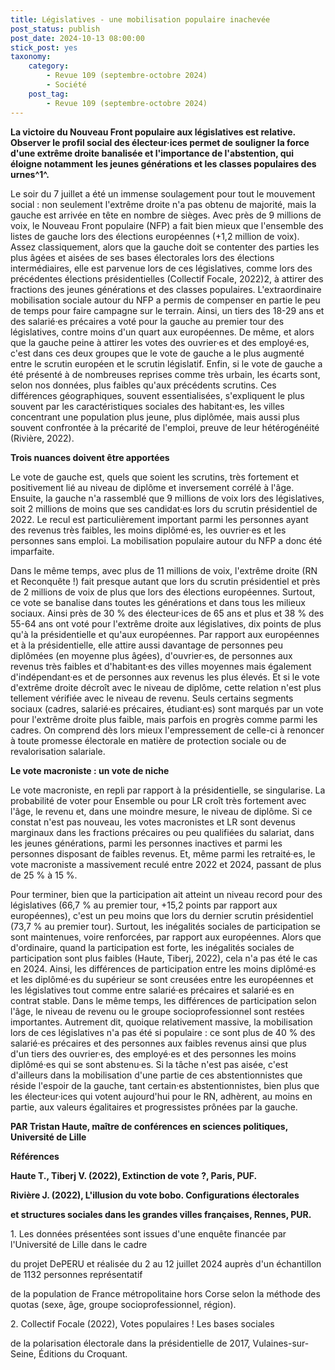 ```yaml
---
title: Législatives - une mobilisation populaire inachevée
post_status: publish
post_date: 2024-10-13 08:00:00
stick_post: yes
taxonomy:
    category:
        - Revue 109 (septembre-octobre 2024)
        - Société
    post_tag:
        - Revue 109 (septembre-octobre 2024)
---
```



**La victoire du Nouveau Front populaire aux législatives est relative. Observer le profil social des électeur·ices permet de souligner la force d'une extrême droite banalisée et l'importance de l'abstention, qui éloigne notamment** **les jeunes générations et les classes populaires des urnes^1^.**

Le soir du 7 juillet a été un immense soulagement pour tout le mouvement social : non seulement l'extrême droite n'a pas obtenu de majorité, mais la gauche est arrivée en tête en nombre de sièges. Avec près de 9 millions de voix, le Nouveau Front populaire (NFP) a fait bien mieux que l'ensemble des listes de gauche lors des élections européennes (+1,2 million de voix). Assez classiquement, alors que la gauche doit se contenter des parties les plus âgées et aisées de ses bases électorales lors des élections intermédiaires, elle est parvenue lors de ces législatives, comme lors des précédentes élections présidentielles (Collectif Focale, 2022)2, à attirer des fractions des jeunes générations et des classes populaires. L'extraordinaire mobilisation sociale autour du NFP a permis de compenser en partie le peu de temps pour faire campagne sur le terrain. Ainsi, un tiers des 18-29 ans et des salarié·es précaires a voté pour la gauche au premier tour des législatives, contre moins d'un quart aux européennes. De même, et alors que la gauche peine à attirer les votes des ouvrier·es et des employé·es, c'est dans ces deux groupes que le vote de gauche a le plus augmenté entre le scrutin européen et le scrutin législatif. Enfin, si le vote de gauche a été présenté à de nombreuses reprises comme très urbain, les écarts sont, selon nos données, plus faibles qu'aux précédents scrutins. Ces différences géographiques, souvent essentialisées, s'expliquent le plus souvent par les caractéristiques sociales des habitant·es, les villes concentrant une population plus jeune, plus diplômée, mais aussi plus souvent confrontée à la précarité de l'emploi, preuve de leur hétérogénéité (Rivière, 2022).

**Trois nuances doivent être apportées**

Le vote de gauche est, quels que soient les scrutins, très fortement et positivement lié au niveau de diplôme et inversement corrélé à l'âge. Ensuite, la gauche n'a rassemblé que 9 millions de voix lors des législatives, soit 2 millions de moins que ses candidat·es lors du scrutin présidentiel de 2022. Le recul est particulièrement important parmi les personnes ayant des revenus très faibles, les moins diplômé·es, les ouvrier·es et les personnes sans emploi. La mobilisation populaire autour du NFP a donc été imparfaite.

Dans le même temps, avec plus de 11 millions de voix, l'extrême droite (RN et Reconquête !) fait presque autant que lors du scrutin présidentiel et près de 2 millions de voix de plus que lors des élections européennes. Surtout, ce vote se banalise dans toutes les générations et dans tous les milieux sociaux. Ainsi près de 30 % des électeur·ices de 65 ans et plus et 38 % des 55-64 ans ont voté pour l'extrême droite aux législatives, dix points de plus qu'à la présidentielle et qu'aux européennes. Par rapport aux européennes et à la présidentielle, elle attire aussi davantage de personnes peu diplômées (en moyenne plus âgées), d'ouvrier·es, de personnes aux revenus très faibles et d'habitant·es des villes moyennes mais également d'indépendant·es et de personnes aux revenus les plus élevés. Et si le vote d'extrême droite décroît avec le niveau de diplôme, cette relation n'est plus tellement vérifiée avec le niveau de revenu. Seuls certains segments sociaux (cadres, salarié·es précaires, étudiant·es) sont marqués par un vote pour l'extrême droite plus faible, mais parfois en progrès comme parmi les cadres. On comprend dès lors mieux l'empressement de celle-ci à renoncer à toute promesse électorale en matière de protection sociale ou de revalorisation salariale.

**Le vote macroniste : un vote de niche**

Le vote macroniste, en repli par rapport à la présidentielle, se singularise. La probabilité de voter pour Ensemble ou pour LR croît très fortement avec l'âge, le revenu et, dans une moindre mesure, le niveau de diplôme. Si ce constat n'est pas nouveau, les votes macronistes et LR sont devenus marginaux dans les fractions précaires ou peu qualifiées du salariat, dans les jeunes générations, parmi les personnes inactives et parmi les personnes disposant de faibles revenus. Et, même parmi les retraité·es, le vote macroniste a massivement reculé entre 2022 et 2024, passant de plus de 25 % à 15 %.

Pour terminer, bien que la participation ait atteint un niveau record pour des législatives (66,7 % au premier tour, +15,2 points par rapport aux européennes), c'est un peu moins que lors du dernier scrutin présidentiel (73,7 % au premier tour). Surtout, les inégalités sociales de participation se sont maintenues, voire renforcées, par rapport aux européennes. Alors que d'ordinaire, quand la participation est forte, les inégalités sociales de participation sont plus faibles (Haute, Tiberj, 2022), cela n'a pas été le cas en 2024. Ainsi, les différences de participation entre les moins diplômé·es et les diplômé·es du supérieur se sont creusées entre les européennes et les législatives tout comme entre salarié·es précaires et salarié·es en contrat stable. Dans le même temps, les différences de participation selon l'âge, le niveau de revenu ou le groupe socioprofessionnel sont restées importantes. Autrement dit, quoique relativement massive, la mobilisation lors de ces législatives n'a pas été si populaire : ce sont plus de 40 % des salarié·es précaires et des personnes aux faibles revenus ainsi que plus d'un tiers des ouvrier·es, des employé·es et des personnes les moins diplômé·es qui se sont abstenu·es. Si la tâche n'est pas aisée, c'est d'ailleurs dans la mobilisation d'une partie de ces abstentionnistes que réside l'espoir de la gauche, tant certain·es abstentionnistes, bien plus que les électeur·ices qui votent aujourd'hui pour le RN, adhèrent, au moins en partie, aux valeurs égalitaires et progressistes prônées par la gauche.

**PAR Tristan Haute, maître de conférences en sciences politiques, Université de Lille**

**Références**

**Haute T., Tiberj V. (2022), Extinction de vote ?, Paris, PUF.**

**Rivière J. (2022), L'illusion du vote bobo. Configurations électorales**

**et structures sociales dans les grandes villes françaises, Rennes, PUR.**

1. Les données présentées sont issues d'une enquête financée par l'Université de Lille dans le cadre

du projet DePERU et réalisée du 2 au 12 juillet 2024 auprès d'un échantillon de 1132 personnes représentatif

de la population de France métropolitaine hors Corse selon la méthode des quotas (sexe, âge, groupe socioprofessionnel, région).

2. Collectif Focale (2022), Votes populaires ! Les bases sociales

de la polarisation électorale dans la présidentielle de 2017, Vulaines-sur-Seine, Éditions du Croquant.


